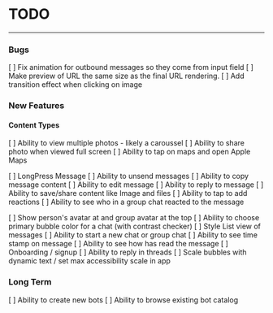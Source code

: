 #  TODO

---

### Bugs
[ ] Fix animation for outbound messages so they come from input field
[ ] Make preview of URL the same size as the final URL rendering.
[ ] Add transition effect when clicking on image

### New Features

#### Content Types
[ ] Ability to view multiple photos - likely a caroussel
[ ] Ability to share photo when viewed full screen
[ ] Ability to tap on maps and open Apple Maps

[ ] LongPress Message
    [ ] Ability to unsend messages
    [ ] Ability to copy message content
    [ ] Ability to edit message
    [ ] Ability to reply to message
    [ ] Ability to save/share content like Image and files
    [ ] Ability to tap to add reactions
        [ ] Ability to see who in a group chat reacted to the message

[ ] Show person's avatar at and group avatar at the top
[ ] Ability to choose primary bubble color for a chat (with contrast checker)
[ ] Style List view of messages
[ ] Ability to start a new chat or group chat
[ ] Ability to see time stamp on message
[ ] Ability to see how has read the message
[ ] Onboarding / signup
[ ] Ability to reply in threads
[ ] Scale bubbles with dynamic text / set max accessibility scale in app

### Long Term
[ ] Ability to create new bots
[ ] Ability to browse existing bot catalog
